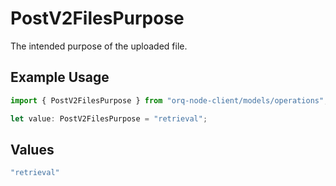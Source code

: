 # PostV2FilesPurpose

The intended purpose of the uploaded file.

## Example Usage

```typescript
import { PostV2FilesPurpose } from "orq-node-client/models/operations";

let value: PostV2FilesPurpose = "retrieval";
```

## Values

```typescript
"retrieval"
```